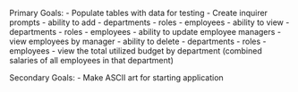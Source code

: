 Primary Goals:
    <!-- - Create DB
        - Three Tables
            - Department
                - id INT PRIMARY KEY
                - name VARCHAR(30)
            - Role
                - id INT PRIMARY KEY
                - title VARCHAR(30)
                - salary DECIMAL
                - department_id INT
            - Employee
                - id INT PRIMARY KEY
                - first_name VARCHAR(30)
                - last_name VARCHAR(30)
                - role_id INT
                - manager_id INT -->
        - Populate tables with data for testing
    - Create inquirer prompts
        - ability to add
            - departments
            - roles
            - employees
        - ability to view
            - departments
            - roles
            - employees
        - ability to update employee managers
        - view employees by manager
        - ability to delete
            - departments
            - roles
            - employees
        - view the total utilized budget by department (combined salaries of all employees in that department)
        
Secondary Goals:
    - Make ASCII art for starting application